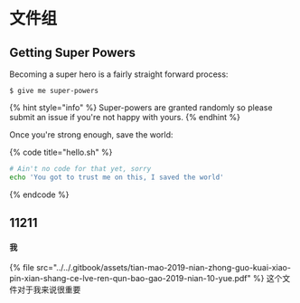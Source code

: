 # 文件组

## Getting Super Powers

Becoming a super hero is a fairly straight forward process:

```
$ give me super-powers
```

{% hint style="info" %}
 Super-powers are granted randomly so please submit an issue if you're not happy with yours.
{% endhint %}

Once you're strong enough, save the world:

{% code title="hello.sh" %}
```bash
# Ain't no code for that yet, sorry
echo 'You got to trust me on this, I saved the world'
```
{% endcode %}

## 11211


#### 我



{% file src="../../.gitbook/assets/tian-mao-2019-nian-zhong-guo-kuai-xiao-pin-xian-shang-ce-lve-ren-qun-bao-gao-2019-nian-10-yue.pdf" %}
这个文件对于我来说很重要
